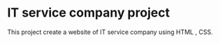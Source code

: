 # IT service company project
  
This project create a website 
of IT service company using HTML , CSS.

